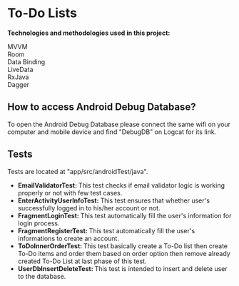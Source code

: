 # To-Do Lists

<b> Technologies and methodologies used in this project: </b>

MVVM </br>
Room </br>
Data Binding </br>
LiveData </br>
RxJava </br>
Dagger </br>

<h2> How to access Android Debug Database? </h2>

To open the Android Debug Database please connect the same wifi on your computer and mobile device and find "DebugDB" on Logcat for its link.

<h2> Tests </h2>

Tests are located at "app/src/androidTest/java".
- <b> EmailValidatorTest: </b> This test checks if email validator logic is working properly or not with few test cases.
- <b> EnterActivityUserInfoTest: </b> This test ensures that whether user's successfully logged in to his/her account or not.
- <b> FragmentLoginTest: </b>  This test automatically fill the user's information for login process.
- <b> FragmentRegisterTest: </b> This test automatically fill the user's informations to create an account.
- <b> ToDoInnerOrderTest: </b> This test basically create a To-Do list then create To-Do items and order them based on order option then remove already created To-Do List at last phase of this test.
- <b> UserDbInsertDeleteTest: </b> This test is intended to insert and delete user to the database.

